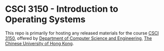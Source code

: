 # CSCI 3150 - Introduction to Operating Systems

This repo is primarily for hosting any released materials for the course [CSCI 3150](http://course.cse.cuhk.edu.hk/~csci3150), offered by [Department of Computer Science and Engineering](http://www.cse.cuhk.edu.hk), [The Chinese University of Hong Kong](http://www.cuhk.edu.hk).
